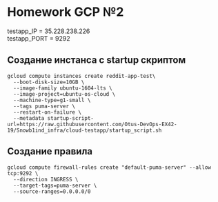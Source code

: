 # Homework GCP №2

testapp_IP = 35.228.238.226 \
testapp_PORT = 9292

## Создание инстанса с startup скриптом

```shell
gcloud compute instances create reddit-app-test\
  --boot-disk-size=10GB \
  --image-family ubuntu-1604-lts \
  --image-project=ubuntu-os-cloud \
  --machine-type=g1-small \
  --tags puma-server \
  --restart-on-failure \
  --metadata startup-script-url=https://raw.githubusercontent.com/Otus-DevOps-EX42-19/Snowb1ind_infra/cloud-testapp/startup_script.sh
```

## Создание правила

```shell
gcloud compute firewall-rules create "default-puma-server" --allow tcp:9292 \
  --direction INGRESS \
  --target-tags=puma-server \
  --source-ranges=0.0.0.0/0
```
